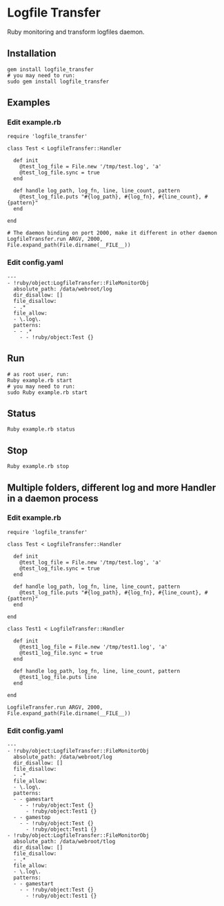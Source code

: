 # Logfile Transfer

Ruby monitoring and transform logfiles daemon.

## Installation

    gem install logfile_transfer
    # you may need to run:
    sudo gem install logfile_transfer

## Examples

### Edit example.rb

    require 'logfile_transfer'

    class Test < LogfileTransfer::Handler

      def init
        @test_log_file = File.new '/tmp/test.log', 'a'
        @test_log_file.sync = true
      end

      def handle log_path, log_fn, line, line_count, pattern
        @test_log_file.puts "#{log_path}, #{log_fn}, #{line_count}, #{pattern}"
      end

    end

    # The daemon binding on port 2000, make it different in other daemon
    LogfileTransfer.run ARGV, 2000, File.expand_path(File.dirname(__FILE__))

### Edit config.yaml

    ---
    - !ruby/object:LogfileTransfer::FileMonitorObj
      absolute_path: /data/webroot/log
      dir_disallow: []
      file_disallow:
      - .*
      file_allow:
      - \.log\.
      patterns:
      - - .*
        - - !ruby/object:Test {}

## Run

    # as root user, run:
    Ruby example.rb start
    # you may need to run:
    sudo Ruby example.rb start

## Status

    Ruby example.rb status

## Stop

    Ruby example.rb stop

## Multiple folders, different log and more Handler in a daemon process

### Edit example.rb

    require 'logfile_transfer'

    class Test < LogfileTransfer::Handler

      def init
        @test_log_file = File.new '/tmp/test.log', 'a'
        @test_log_file.sync = true
      end

      def handle log_path, log_fn, line, line_count, pattern
        @test_log_file.puts "#{log_path}, #{log_fn}, #{line_count}, #{pattern}"
      end

    end

    class Test1 < LogfileTransfer::Handler

      def init
        @test1_log_file = File.new '/tmp/test1.log', 'a'
        @test1_log_file.sync = true
      end

      def handle log_path, log_fn, line, line_count, pattern
        @test1_log_file.puts line
      end

    end

    LogfileTransfer.run ARGV, 2000, File.expand_path(File.dirname(__FILE__))

### Edit config.yaml

    ---
    - !ruby/object:LogfileTransfer::FileMonitorObj
      absolute_path: /data/webroot/log
      dir_disallow: []
      file_disallow:
      - .*
      file_allow:
      - \.log\.
      patterns:
      - - gamestart
        - - !ruby/object:Test {}
          - !ruby/object:Test1 {}
      - - gamestop
        - - !ruby/object:Test {}
          - !ruby/object:Test1 {}
    - !ruby/object:LogfileTransfer::FileMonitorObj
      absolute_path: /data/webroot/tlog
      dir_disallow: []
      file_disallow:
      - .*
      file_allow:
      - \.log\.
      patterns:
      - - gamestart
        - - !ruby/object:Test {}
          - !ruby/object:Test1 {}
